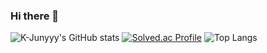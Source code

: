 ### Hi there 👋

![K-Junyyy's GitHub stats](https://github-readme-stats.vercel.app/api?username=Kimbumsoo99&show_icons=true&theme=highcontrast) [![Solved.ac Profile](http://mazassumnida.wtf/api/generate_badge?boj=show7441)](https://solved.ac/show7441)
![Top Langs](https://github-readme-stats.vercel.app/api/top-langs/?username=Kimbumsoo99&layout=highcontrast&theme=highcontrast)
<!--
**Kimbumsoo99/Kimbumsoo99** is a ✨ _special_ ✨ repository because its `README.md` (this file) appears on your GitHub profile.

Here are some ideas to get you started:

- 🔭 I’m currently working on ...
- 🌱 I’m currently learning ...
- 👯 I’m looking to collaborate on ...
- 🤔 I’m looking for help with ...
- 💬 Ask me about ...
- 📫 How to reach me: ...
- 😄 Pronouns: ...
- ⚡ Fun fact: ...
-->
